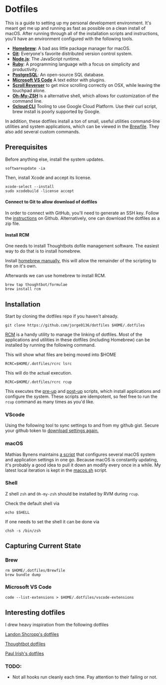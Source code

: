 # Dotfiles

This is a guide to setting up my personal development environment. It's meant get me up and running
as fast as possible on a clean install of macOS. After running through all of the installation
scripts and instructions, you'll have an environment configured with the following tools.

* **[Homebrew](http://mxcl.github.com/homebrew/)**: A bad ass little package manager for macOS.
* **[Git](https://git-scm.com/)**: Everyone's favorite distributed version control system.
* **[Node.js](https://nodejs.org/en/)**: The JavaScript runtime.
* **[Ruby](https://www.ruby-lang.org/en/)**: A programming language with a focus on simplicity and
  productivity.
* **[PostgreSQL](http://www.postgresql.org/)**: An open-source SQL database.
* **[Microsoft VS Code](https://code.visualstudio.com/)**  A text editor with plugins.
* **[Scroll Reverser](https://pilotmoon.com/scrollreverser/)** to get mice scrolling correctly on OSX, while leaving the touchpad alone.
* **[Oh-My-ZSH](https://ohmyz.sh/)** Is a alternative shell, which allows for customization of the command line.
* **[Gcloud CLI](https://cloud.google.com/sdk/docs/downloads-interactive)** Tooling to use Google Cloud Platform. Use their curl script, brew install is poorly supported by Google.

In addition, these dotfiles install a ton of small, useful utilities command-line utilities and
system applications, which can be viewed in the [Brewfile](Brewfile). They also add several custom
commands.

## Prerequisites

Before anything else, install the system updates.

``` shell
softwareupdate -ia
```

Then, install Xcode and accept its license.

``` shell
xcode-select --install
sudo xcodebuild -license accept
```

#### Connect to Git to allow download of dotfiles

In order to connect with GitHub, you'll need to generate an SSH key. Follow the
[instructions](https://help.github.com/articles/generating-an-ssh-key/) on Github.
Alternatively, one can download the dotfiles as a zip file.

#### Install RCM

One needs to install Thoughtbots dofile management software. The easiest way to do that is to install homebrew.

Install [homebrew manually](https://brew.sh/), this will allow the remainder of the scripting to fire on it's own.

Afterwards we can use homebrew to install RCM.
```
brew tap thoughtbot/formulae
brew install rcm
```

## Installation

Start by cloning the dotfiles repo if you haven't already.

``` shell
git clone https://github.com/jorge0136/dotfiles $HOME/.dotfiles
```

[RCM](https://github.com/thoughtbot/rcm) is a handy utility to manage the linking of dotfiles. Most
of the applications and utilities in these dotfiles (including Homebrew) can be installed by running
the following command.

This will show what files are being moved into $HOME
``` shell
RCRC=$HOME/.dotfiles/rcrc lsrc
```

This will do the actual execution.
``` shell
RCRC=$HOME/.dotfiles/rcrc rcup
```

This executes the [pre-up](hooks/pre-up-hooks) and [post-up](hooks/post-up-hooks) scripts, which
install applications and configure the system. These scripts are idempotent, so feel free to run the
`rcup` command as many times as you'd like.

### VScode

Using the following tool to sync settings to and from my github gist. Secure your github token to [download settings again.](https://marketplace.visualstudio.com/items?itemName=Shan.code-settings-sync)


### macOS

Mathias Bynens maintains [a script](https://mths.be/osx) that configures several macOS system and
application settings in one go. Because macOS is constantly updating, it's probably a good idea to
pull it down an modify every once in a while. My latest local iteration is kept in the
[macos.sh](macos.sh) script.

### Shell

Z shell `zsh` and `Oh-my-zsh` should be installed by RVM during `rcup`.

Check the default shell via
``` shell
echo $SHELL
```

If one needs to set the shell it can be done via
``` shell
chsh -s /bin/zsh
```

## Capturing Current State

### Brew
```
rm $HOME/.dotfiles/Brewfile
brew bundle dump
```

### Microsoft VS Code

```
code --list-extensions > $HOME/.dotfiles/vscode-extensions
```

## Interesting dotfiles

I drew heavy inspiration from the following dotfiles

[Landon Shcropp's dotfiles](https://github.com/LandonSchropp/dotfiles)

[Thoughtbot dotfiles](https://github.com/thoughtbot/dotfiles)

[Paul Irish's dotfiles](https://github.com/paulirish/dotfiles)

### TODO:
* Not all hooks run cleanly each time. Pay attention to their failing or not. 

